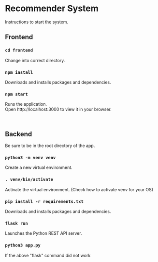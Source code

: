 # Recommender System

Instructions to start the system.

## Frontend

### `cd frontend`

Change into correct directory.

### `npm install`

Downloads and installs packages and dependencies.

### `npm start`

Runs the application.\
Open http://localhost:3000 to view it in your browser.

<br />

## Backend

Be sure to be in the root directory of the app.

### `python3 -m venv venv`

Create a new virtual environment.

### `. venv/bin/activate`

Activate the virtual environment. (Check how to activate venv for your OS)

### `pip install -r requirements.txt`

Downloads and installs packages and dependencies.

### `flask run`

Launches the Python REST API server.

### `python3 app.py`

If the above "flask" command did not work
